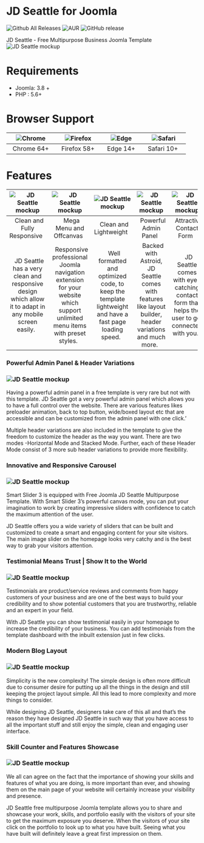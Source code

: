 # JD Seattle for Joomla
![Github All Releases](https://img.shields.io/github/downloads/joomdev/jd_seattle/total.svg)
![AUR](https://img.shields.io/aur/license/yaourt.svg)
![GitHub release](https://img.shields.io/github/release/joomdev/jd_seattle.svg)

JD Seattle - Free Multipurpose Business Joomla Template
![JD Seattle mockup](https://cdn.joomdev.com/images/jd-seattle-desktop-thumb.jpg)

# Requirements
* Joomla: 3.8 +
* PHP : 5.6+

# Browser Support
| ![Chrome](https://raw.githubusercontent.com/alrra/browser-logos/master/src/chrome/chrome_48x48.png)|![Firefox](https://raw.githubusercontent.com/alrra/browser-logos/master/src/firefox/firefox_48x48.png)|![Edge](https://raw.githubusercontent.com/alrra/browser-logos/master/src/edge/edge_48x48.png)|![Safari](https://raw.githubusercontent.com/alrra/browser-logos/master/src/safari/safari_48x48.png)|
| :---: | :---:	|:---:|:---:|
| &nbsp;&nbsp;Chrome 64+&nbsp;&nbsp; | &nbsp;&nbsp;Firefox 58+&nbsp;&nbsp; | &nbsp;&nbsp;Edge 14+&nbsp;&nbsp; | &nbsp;&nbsp;Safari 10+ &nbsp;&nbsp; |

# Features

| ![JD Seattle mockup](https://cdn.joomdev.com/images/templates/landing_page/icons/fully_responsive_design.png)|![JD Seattle mockup](https://cdn.joomdev.com/images/templates/landing_page/icons/clean_and_lightweight.png)|![JD Seattle mockup](https://cdn.joomdev.com/images/templates/landing_page/icons/fully_responsive_design.png)|![JD Seattle mockup](https://cdn.joomdev.com/images/templates/landing_page/icons/backed_with_astroid.png)|![JD Seattle mockup](https://cdn.joomdev.com/images/templates/landing_page/icons/header_variations.png)|![JD Seattle mockup](https://cdn.joomdev.com/images/templates/landing_page/icons/fully_customizable.png)|
| :---: | :---:	|:---:|:---:|:---:|:---:|
| &nbsp;&nbsp;Clean and Fully Responsive&nbsp;&nbsp; | &nbsp;&nbsp;Mega Menu and Offcanvas&nbsp;&nbsp; | &nbsp;&nbsp;Clean and Lightweight&nbsp;&nbsp; | &nbsp;&nbsp;Powerful Admin Panel&nbsp;&nbsp; | &nbsp;&nbsp;Attractive Contact Form&nbsp;&nbsp; | &nbsp;&nbsp;Engaging Typography&nbsp;&nbsp;|
| &nbsp;&nbsp;JD Seattle has a very clean and responsive design which allow it to adapt in any mobile screen easily.&nbsp;&nbsp; | &nbsp;&nbsp;Responsive professional Joomla navigation extension for your website which support unlimited menu items with preset styles.&nbsp;&nbsp; | &nbsp;&nbsp;Well formatted and optimized code, to keep the template lightweight and have a fast page loading speed.&nbsp;&nbsp; | &nbsp;&nbsp;Backed with Astroid, JD Seattle comes with features like layout builder, header variations and much more.&nbsp;&nbsp; | &nbsp;&nbsp;JD Seattle comes with eye-catching contact form that helps the user to get connected with you.&nbsp;&nbsp; | &nbsp;&nbsp;800+ of Google fonts integrated with template offers unlimited possibilities to play and experiment with typography.&nbsp;&nbsp; |

### Powerful Admin Panel & Header Variations
### ![JD Seattle mockup](https://cdn.joomdev.com/images/templates/jd_seattle/power-full-admin-panel-and-header-verations.jpg)
Having a powerful admin panel in a free template is very rare but not with this template. JD Seattle got a very powerful admin panel which allows you to have a full control over the website. There are various features likes preloader animation, back to top button, wide/boxed layout etc that are accessible and can be customized from the admin panel with one click.’

Multiple header variations are also included in the template to give the freedom to customize the header as the way you want. There are two modes -Horizontal Mode and Stacked Mode. Further, each of these Header Mode consist of 3 more sub header variations to provide more flexibility.

### Innovative and Responsive Carousel
### ![JD Seattle mockup](https://cdn.joomdev.com/images/templates/jd_seattle/Innovative-and-Responsive-Carousel.jpg)
Smart Slider 3 is equipped with Free Joomla JD Seattle Multipurpose Template. With Smart Slider 3’s powerful canvas mode, you can put your imagination to work by creating impressive sliders with confidence to catch the maximum attention of the user.

JD Seattle offers you a wide variety of sliders that can be built and customized to create a smart and engaging content for your site visitors. The main image slider on the homepage looks very catchy and is the best way to grab your visitors attention.

### Testimonial Means Trust | Show It to the World
### ![JD Seattle mockup](https://cdn.joomdev.com/images/templates/jd_seattle/Testimonial-means-Trust--Show-it-to-the-world.jpg)
Testimonials are product/service reviews and comments from happy customers of your business and are one of the best ways to build your credibility and to show potential customers that you are trustworthy, reliable and an expert in your field.

With JD Seattle you can show testimonial easily in your homepage to increase the credibility of your business. You can add testimonials from the template dashboard with the inbuilt extension just in few clicks.

### Modern Blog Layout
### ![JD Seattle mockup](https://cdn.joomdev.com/images/templates/jd_seattle/Modern-Blog-Layout.jpg)
Simplicity is the new complexity! The simple design is often more difficult due to consumer desire for putting up all the things in the design and still keeping the project layout simple. All this lead to more complexity and more things to consider.

While designing JD Seattle, designers take care of this all and that’s the reason they have designed JD Seattle in such way that you have access to all the important stuff and still enjoy the simple, clean and engaging user interface.

### Skill Counter and Features Showcase
### ![JD Seattle mockup](https://cdn.joomdev.com/images/templates/jd_seattle/Skill-Counter-and-Features-Showcase.jpg)
We all can agree on the fact that the importance of showing your skills and features of what you are doing, is more important than ever, and showing them on the main page of your website will certainly increase your visibility and presence.

JD Seattle free multipurpose Joomla template allows you to share and showcase your work, skills, and portfolio easily with the visitors of your site to get the maximum exposure you deserve. When the visitors of your site click on the portfolio to look up to what you have built. Seeing what you have built will definitely leave a great first impression on them.
